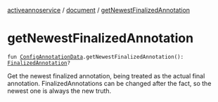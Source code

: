 [activeannoservice](../index.md) / [document](index.md) / [getNewestFinalizedAnnotation](./get-newest-finalized-annotation.md)

# getNewestFinalizedAnnotation

`fun `[`ConfigAnnotationData`](-config-annotation-data/index.md)`.getNewestFinalizedAnnotation(): `[`FinalizedAnnotation`](-finalized-annotation/index.md)`?`

Get the newest finalized annotation, being treated as the actual final annotation. FinalizedAnnotations can be changed
after the fact, so the newest one is always the new truth.

